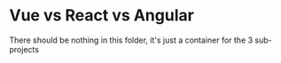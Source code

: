Vue vs React vs Angular
=======================
There should be nothing in this folder, it's just a container for the 3 sub-projects

